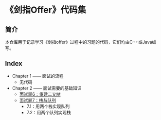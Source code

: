 # 《剑指Offer》代码集

## 简介
本仓库用于记录学习《剑指offer》过程中的习题的代码，它们均由C++或Java编写。

## Index
- Chapter 1 —— 面试的流程
    - 无代码
- Chapter 2 —— 面试需要的基础知识
    - [面试题6：重建二叉树](./Chapter2/Question6/)
    - [面试题7：栈与队列](./Chapter2/Question7/)
        - 7.1：用两个栈实现队列
        - 7.2：用两个队列实现栈